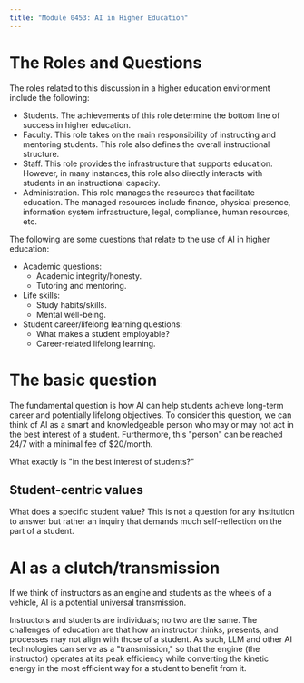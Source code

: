 ```yaml
---
title: "Module 0453: AI in Higher Education"
---
```


# The Roles and Questions

The roles related to this discussion in a higher education environment include the following:

* Students. The achievements of this role determine the bottom line of success in higher education.
* Faculty. This role takes on the main responsibility of instructing and mentoring students. This role also defines the overall instructional structure.
* Staff. This role provides the infrastructure that supports education. However, in many instances, this role also directly interacts with students in an instructional capacity.
* Administration. This role manages the resources that facilitate education. The managed resources include finance, physical presence, information system infrastructure, legal, compliance, human resources, etc.

The following are some questions that relate to the use of AI in higher education:

* Academic questions:
  * Academic integrity/honesty.
  * Tutoring and mentoring.
* Life skills:
  * Study habits/skills.
  * Mental well-being.
* Student career/lifelong learning questions:
  * What makes a student employable?
  * Career-related lifelong learning.
 
# The basic question

The fundamental question is how AI can help students achieve long-term career and potentially lifelong objectives. To consider this question, we can think of AI as a smart and knowledgeable person who may or may not act in the best interest of a student. Furthermore, this "person" can be reached 24/7 with a minimal fee of $20/month.

What exactly is "in the best interest of students?"

## Student-centric values

What does a specific student value? This is not a question for any institution to answer but rather an inquiry that demands much self-reflection on the part of a student.

# AI as a clutch/transmission

If we think of instructors as an engine and students as the wheels of a vehicle, AI is a potential universal transmission. 

Instructors and students are individuals; no two are the same. The challenges of education are that how an instructor thinks, presents, and processes may not align with those of a student. As such, LLM and other AI technologies can serve as a "transmission," so that the engine (the instructor) operates at its peak efficiency while converting the kinetic energy in the most efficient way for a student to benefit from it.
